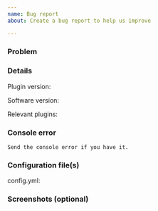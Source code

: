```yaml
---
name: Bug report
about: Create a bug report to help us improve

---
```


<!-- These comments will not show just read it and you don't need to delete them.-->

### Problem
<!--Understand what the problem is with the plugin.-->

### Details
Plugin version: 

Software <!--(Spigot/Bukkit etc.. `/version`) -->version: 

Relevant plugins<!-- (optional)-->: 

### Console error
```
Send the console error if you have it.
```

### Configuration file(s)
<!--Send the configuration file(s) to [pastebin.com](pastebin.com) or [hastebin.com](hastebin.com) or to other sites.-->
config.yml: 
<!--Or if you using bungee then send the bungeeConfig.-->

### Screenshots (optional)
<!--Send a few pictures about the problem if you can.-->
